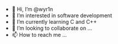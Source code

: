 - 👋 Hi, I’m @wyr1n
- 👀 I’m interested in software development
- 🌱 I’m currently learning C and C++
- 💞️ I’m looking to collaborate on ...
- 📫 How to reach me ...

<!---
wyr1n/wyr1n is a ✨ special ✨ repository because its `README.md` (this file) appears on your GitHub profile.
You can click the Preview link to take a look at your changes.
--->
